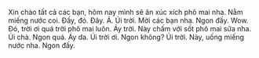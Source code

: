 Xin chào tất cả các bạn, hôm nay mình sẽ ăn xúc xích phô mai nha. Nằm miếng nước coi.
Đấy, đó.
Đây. Á. Úi trời.
Mời các bạn nha.
Ngon đấy. Wow. Đó, trời ơi quá trời phô mai luôn. Áy trời. 
Này chấm với sốt phô mai sữa nha. Úi chà.
Ngon quá.
Áy da. Úi trời ơi.
Ngon không?
Úi trời.
Này, uống miếng nước nha.
Ngon đấy.
